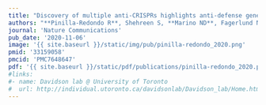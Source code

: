 ```yaml
---
title: "Discovery of multiple anti-CRISPRs highlights anti-defense gene clustering in mobile genetic elements"
authors: "**Pinilla-Redondo R**, Shehreen S, **Marino ND**, Fagerlund ND, Brown CM, Sorensen SJ, Fineran PC, **Bondy-Denomy J.**"
journal: 'Nature Communications'
pub_date: '2020-11-06'
image: '{{ site.baseurl }}/static/img/pub/pinilla-redondo_2020.png'
pmid: '33159058'
pmcid: 'PMC7648647'
pdf: '{{ site.baseurl }}/static/pdf/publications/pinilla-redondo_2020.pdf'
#links:
#- name: Davidson lab @ University of Toronto
#  url: http://individual.utoronto.ca/davidsonlab/Davidson_lab/Home.html
---
```


